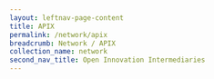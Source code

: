 ```yaml
---
layout: leftnav-page-content
title: APIX
permalink: /network/apix
breadcrumb: Network / APIX
collection_name: network
second_nav_title: Open Innovation Intermediaries
---
```

